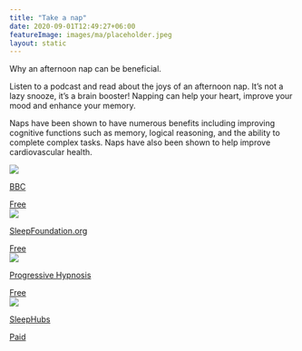 ```yaml
---
title: "Take a nap"
date: 2020-09-01T12:49:27+06:00
featureImage: images/ma/placeholder.jpeg
layout: static
---
```


Why an afternoon nap can be beneficial.

Listen to a podcast and read about the joys of an afternoon nap. It’s not a lazy snooze, it’s a brain booster! Napping can help your heart, improve your mood and enhance your memory.

Naps have been shown to have numerous benefits including improving cognitive functions such as memory, logical reasoning, and the ability to complete complex tasks. Naps have also been shown to help improve cardiovascular health.

<a class="ma-link" href="https://www.bbc.co.uk/programmes/m001744m"><div class="ma-card ma-card-Health"><div class="ma-icon"><img src ="/images/Icon-check - health - opacity.svg"/></div><div class="ma-name"><p>BBC</p></div><div class="ma-paid-text"><span>Free</span></div></div></a><a class="ma-link" href="https://www.sleepfoundation.org/sleep-hygiene/napping"><div class="ma-card ma-card-Health"><div class="ma-icon"><img src ="/images/Icon-check - health - opacity.svg"/></div><div class="ma-name"><p>SleepFoundation.org</p></div><div class="ma-paid-text"><span>Free</span></div></div></a><a class="ma-link" href="https://www.youtube.com/watch?v=AFiRv1OITco"><div class="ma-card ma-card-Health"><div class="ma-icon"><img src ="/images/Icon-check - health - opacity.svg"/></div><div class="ma-name"><p>Progressive Hypnosis</p></div><div class="ma-paid-text"><span>Free</span></div></div></a><a class="ma-link" href="https://www.awin1.com/cread.php?awinmid=18997&awinaffid=1198638&ued=https%3A%2F%2Fsleephubs.com%2F"><div class="ma-card ma-card-Health"><div class="ma-icon"><img src ="/images/Icon-pound - health - opacity.svg"/></div><div class="ma-name"><p>SleepHubs</p></div><div class="ma-paid-text"><span>Paid</span></div></div></a>  

<br/><br/>






